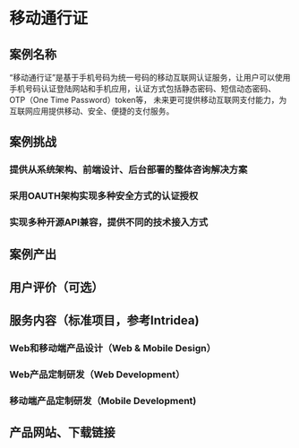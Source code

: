 # 移动通行证

## 案例名称

“移动通行证”是基于手机号码为统一号码的移动互联网认证服务，让用户可以使用手机号码认证登陆网站和手机应用，认证方式包括静态密码、短信动态密码、OTP（One Time Password）token等， 未来更可提供移动互联网支付能力，为互联网应用提供移动、安全、便捷的支付服务。

## 案例挑战

### 提供从系统架构、前端设计、后台部署的整体咨询解决方案

### 采用OAUTH架构实现多种安全方式的认证授权

### 实现多种开源API兼容，提供不同的技术接入方式

## 案例产出



## 用户评价（可选）


## 服务内容（标准项目，参考Intridea)

### Web和移动端产品设计（Web & Mobile Design）
### Web产品定制研发（Web Development）
### 移动端产品定制研发（Mobile Development)

## 产品网站、下载链接
